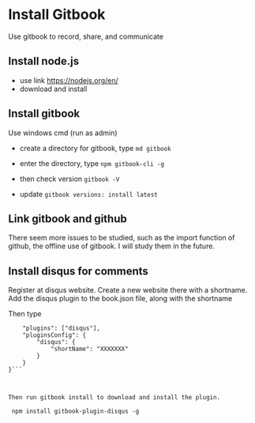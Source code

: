 # Install Gitbook


Use gitbook to record, share, and communicate

## Install node.js

* use link https://nodejs.org/en/
* download and install


## Install gitbook
Use windows cmd (run as admin)

* create a directory for gitbook, type ```md gitbook```

* enter the directory, type ```npm gitbook-cli -g```

* then check version ```gitbook -V```

* update 
``` gitbook versions: install latest ```


## Link gitbook and github 



There seem more issues to be studied, such as the import function of github, the offline use of gitbook. I will study them in the future.


## Install disqus for comments

Register at disqus website. Create a new website there with a shortname. Add the disqus plugin to the book.json file, along with the shortname 

Then type

``` {
    "plugins": ["disqus"],
    "pluginsConfig": {
        "disqus": {
            "shortName": "XXXXXXX"
        }
    }
}```



Then run gitbook install to download and install the plugin.

 npm install gitbook-plugin-disqus -g